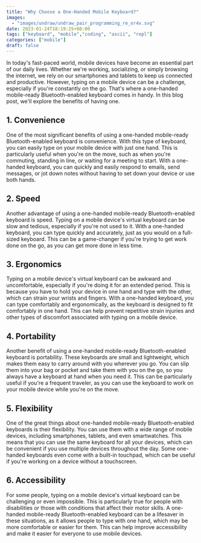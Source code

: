 ```yaml
---
title: "Why Choose a One-Handed Mobile Keyboard?"
images:
  - "images/undraw/undraw_pair_programming_re_or4x.svg"
date: 2023-01-24T18:19:25+08:00
tags: ["keyboard", "mobile","coding", "ascii", "repl"]
categories: ["mobile"]
draft: false
---
```


In today's fast-paced world, mobile devices have become an essential part of our daily lives. Whether we're working, socializing, or simply browsing the internet, we rely on our smartphones and tablets to keep us connected and productive. However, typing on a mobile device can be a challenge, especially if you're constantly on the go. That's where a one-handed mobile-ready Bluetooth-enabled keyboard comes in handy. In this blog post, we'll explore the benefits of having one.

## 1. Convenience

One of the most significant benefits of using a one-handed mobile-ready Bluetooth-enabled keyboard is convenience. With this type of keyboard, you can easily type on your mobile device with just one hand. This is particularly useful when you're on the move, such as when you're commuting, standing in line, or waiting for a meeting to start. With a one-handed keyboard, you can quickly and easily respond to emails, send messages, or jot down notes without having to set down your device or use both hands.

## 2. Speed

Another advantage of using a one-handed mobile-ready Bluetooth-enabled keyboard is speed. Typing on a mobile device's virtual keyboard can be slow and tedious, especially if you're not used to it. With a one-handed keyboard, you can type quickly and accurately, just as you would on a full-sized keyboard. This can be a game-changer if you're trying to get work done on the go, as you can get more done in less time.

## 3. Ergonomics

Typing on a mobile device's virtual keyboard can be awkward and uncomfortable, especially if you're doing it for an extended period. This is because you have to hold your device in one hand and type with the other, which can strain your wrists and fingers. With a one-handed keyboard, you can type comfortably and ergonomically, as the keyboard is designed to fit comfortably in one hand. This can help prevent repetitive strain injuries and other types of discomfort associated with typing on a mobile device.

## 4. Portability

Another benefit of using a one-handed mobile-ready Bluetooth-enabled keyboard is portability. These keyboards are small and lightweight, which makes them easy to carry around with you wherever you go. You can slip them into your bag or pocket and take them with you on the go, so you always have a keyboard at hand when you need it. This can be particularly useful if you're a frequent traveler, as you can use the keyboard to work on your mobile device while you're on the move.

## 5. Flexibility

One of the great things about one-handed mobile-ready Bluetooth-enabled keyboards is their flexibility. You can use them with a wide range of mobile devices, including smartphones, tablets, and even smartwatches. This means that you can use the same keyboard for all your devices, which can be convenient if you use multiple devices throughout the day. Some one-handed keyboards even come with a built-in touchpad, which can be useful if you're working on a device without a touchscreen.

## 6. Accessibility

For some people, typing on a mobile device's virtual keyboard can be challenging or even impossible. This is particularly true for people with disabilities or those with conditions that affect their motor skills. A one-handed mobile-ready Bluetooth-enabled keyboard can be a lifesaver in these situations, as it allows people to type with one hand, which may be more comfortable or easier for them. This can help improve accessibility and make it easier for everyone to use mobile devices.

